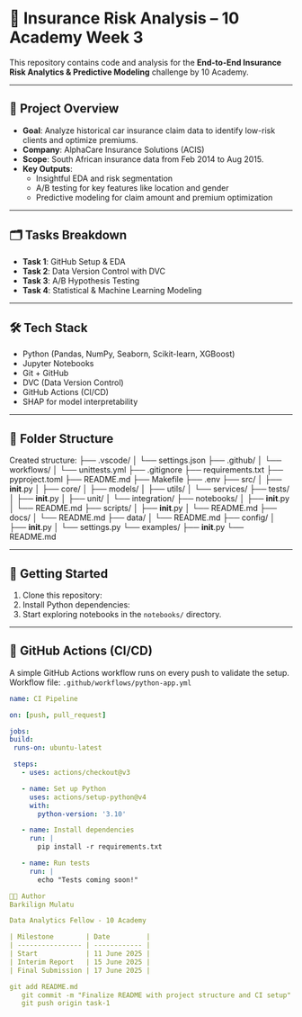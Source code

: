 
# 🚗 Insurance Risk Analysis – 10 Academy Week 3

This repository contains code and analysis for the **End-to-End Insurance Risk Analytics & Predictive Modeling** challenge by 10 Academy.

---

## 📌 Project Overview

- **Goal**: Analyze historical car insurance claim data to identify low-risk clients and optimize premiums.
- **Company**: AlphaCare Insurance Solutions (ACIS)
- **Scope**: South African insurance data from Feb 2014 to Aug 2015.
- **Key Outputs**:
  - Insightful EDA and risk segmentation
  - A/B testing for key features like location and gender
  - Predictive modeling for claim amount and premium optimization

---

## 🗂️ Tasks Breakdown

- **Task 1**: GitHub Setup & EDA
- **Task 2**: Data Version Control with DVC
- **Task 3**: A/B Hypothesis Testing
- **Task 4**: Statistical & Machine Learning Modeling

---

## 🛠 Tech Stack

- Python (Pandas, NumPy, Seaborn, Scikit-learn, XGBoost)
- Jupyter Notebooks
- Git + GitHub
- DVC (Data Version Control)
- GitHub Actions (CI/CD)
- SHAP for model interpretability

---

## 📁 Folder Structure


Created structure:
├── .vscode/
│   └── settings.json
├── .github/
│   └── workflows/
│       └── unittests.yml
├── .gitignore
├── requirements.txt
├── pyproject.toml
├── README.md
├── Makefile
├── .env
├── src/
│   ├── __init__.py
│   ├── core/
│   ├── models/
│   ├── utils/
│   └── services/
├── tests/
│   ├── __init__.py
│   ├── unit/
│   └── integration/
├── notebooks/
│   ├── __init__.py
│   └── README.md
├── scripts/
│   ├── __init__.py
│   └── README.md
├── docs/
│   └── README.md
├── data/
│   └── README.md
├── config/
│   ├── __init__.py
│   └── settings.py
└── examples/
    ├── __init__.py
    └── README.md


---

## 🚀 Getting Started

1. Clone this repository:
2. Install Python dependencies:
3. Start exploring notebooks in the `notebooks/` directory.

---

## 🧪 GitHub Actions (CI/CD)

A simple GitHub Actions workflow runs on every push to validate the setup.  
Workflow file: `.github/workflows/python-app.yml`

```yaml
name: CI Pipeline

on: [push, pull_request]

jobs:
build:
 runs-on: ubuntu-latest

 steps:
   - uses: actions/checkout@v3

   - name: Set up Python
     uses: actions/setup-python@v4
     with:
       python-version: '3.10'

   - name: Install dependencies
     run: |
       pip install -r requirements.txt

   - name: Run tests
     run: |
       echo "Tests coming soon!"

🧑‍💻 Author
Barkilign Mulatu

Data Analytics Fellow - 10 Academy

| Milestone        | Date         |
| ---------------- | ------------ |
| Start            | 11 June 2025 |
| Interim Report   | 15 June 2025 |
| Final Submission | 17 June 2025 |

git add README.md
   git commit -m "Finalize README with project structure and CI setup"
   git push origin task-1